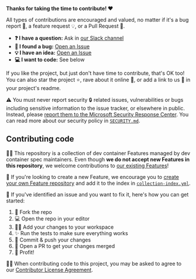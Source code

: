 **Thanks for taking the time to contribute! ❤️**

All types of contributions are encouraged and valued, no matter if it's a bug
report 🐛, a feature request 💡, or a Pull Request 🚀.

- **❓ I have a question:** Ask in [our Slack channel]
- **🐛 I found a bug:** [Open an Issue]
- **💡 I have an idea:** [Open an Issue]
- **💻 I want to code:** See below

If you like the project, but just don't have time to contribute, that's OK too!
You can also star the project ⭐, rave about it online 💬, or add a link to us
🔗 in your project's readme.

⚠️ You must never report security 🔒 related issues, vulnerabilities or bugs
including sensitive information to the issue tracker, or elsewhere in public.
Instead, please [report them to the Microsoft Security Response Center]. You can
read more about our security policy in [`SECURITY.md`].

## Contributing code

👨‍💼 This repository is a collection of dev container Features managed by dev
container spec maintainers. Even though **we do not accept new Features in this
repository**, we welcome contributions to [our existing Features]!

🚀 If you're looking to create a new Feature, we encourage you to [create your
own Feature repository] and add it to the index in [`collection-index.yml`].

👷‍ If you've identified an issue and you want to fix it, here's how you can get
started:

1. 🔀 Fork the repo
2. 💻 Open the repo in your editor
3. 👨‍💻 Add your changes to your workspace
4. ✨ Run the tests to make sure everything works
5. 🔖 Commit & push your changes
6. 🔁 Open a PR to get your changes merged
7. 🚀 Profit!

👩‍⚖️ When contributing code to this project, you may be asked to agree to our
[Contributor License Agreement].

<!-- prettier-ignore-start -->
[our Slack channel]: https://aka.ms/devcontainer_community
[open an issue]: https://github.com/devcontainers/features/issues/new
[GitHub Issues]: https://github.com/devcontainers/features/issues
[our existing features]: https://github.com/devcontainers/features/tree/main/src
[create your own feature repository]: https://github.com/devcontainers/feature-starter#readme
[`collection-index.yml`]: https://github.com/devcontainers/devcontainers.github.io/blob/gh-pages/_data/collection-index.yml
[report them to the Microsoft Security Response Center]: https://msrc.microsoft.com/create-report
[`SECURITY.md`]: https://github.com/devcontainers/spec/blob/main/SECURITY.md
[contributor license agreement]: https://opensource.microsoft.com/cla/
<!-- prettier-ignore-end -->
